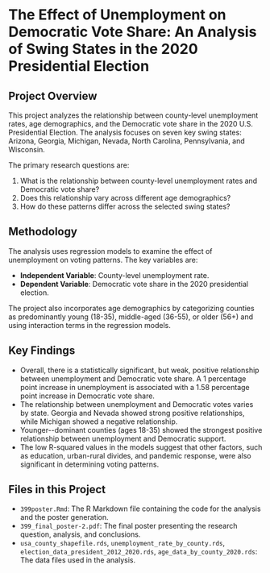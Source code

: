 # The Effect of Unemployment on Democratic Vote Share: An Analysis of Swing States in the 2020 Presidential Election

## Project Overview

This project analyzes the relationship between county-level unemployment rates, age demographics, and the Democratic vote share in the 2020 U.S. Presidential Election. The analysis focuses on seven key swing states: Arizona, Georgia, Michigan, Nevada, North Carolina, Pennsylvania, and Wisconsin.

The primary research questions are:
1.  What is the relationship between county-level unemployment rates and Democratic vote share?
2.  Does this relationship vary across different age demographics?
3.  How do these patterns differ across the selected swing states?

## Methodology

The analysis uses regression models to examine the effect of unemployment on voting patterns. The key variables are:
* **Independent Variable**: County-level unemployment rate.
* **Dependent Variable**: Democratic vote share in the 2020 presidential election.

The project also incorporates age demographics by categorizing counties as predominantly young (18-35), middle-aged (36-55), or older (56+) and using interaction terms in the regression models.

## Key Findings

* Overall, there is a statistically significant, but weak, positive relationship between unemployment and Democratic vote share. A 1 percentage point increase in unemployment is associated with a 1.58 percentage point increase in Democratic vote share.
* The relationship between unemployment and Democratic votes varies by state. Georgia and Nevada showed strong positive relationships, while Michigan showed a negative relationship.
* Younger--dominant counties (ages 18-35) showed the strongest positive relationship between unemployment and Democratic support.
* The low R-squared values in the models suggest that other factors, such as education, urban-rural divides, and pandemic response, were also significant in determining voting patterns.

## Files in this Project

* `399poster.Rmd`: The R Markdown file containing the code for the analysis and the poster generation.
* `399_final_poster-2.pdf`: The final poster presenting the research question, analysis, and conclusions.
* `usa_county_shapefile.rds`, `unemployment_rate_by_county.rds`, `election_data_president_2012_2020.rds`, `age_data_by_county_2020.rds`: The data files used in the analysis.
